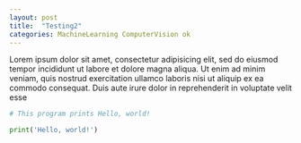 ```yaml
---
layout: post
title:  "Testing2"
categories: MachineLearning ComputerVision ok
---
```

Lorem ipsum dolor sit amet, consectetur adipisicing elit, sed do eiusmod tempor incididunt ut labore et dolore magna aliqua. Ut enim ad minim veniam, quis nostrud exercitation ullamco laboris nisi ut aliquip ex ea commodo consequat. Duis aute irure dolor in reprehenderit in voluptate velit esse

```python
# This program prints Hello, world!

print('Hello, world!')
```